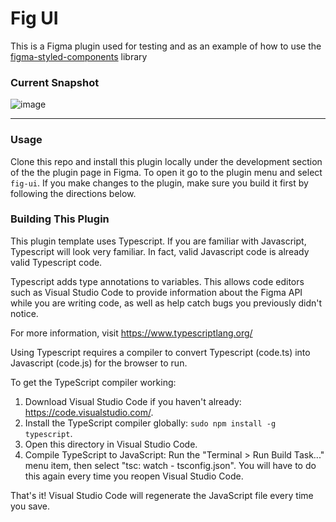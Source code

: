 # Fig UI

This is a Figma plugin used for testing and as an example of how to use the [figma-styled-components](https://github.com/jhardy/figma-styled-components) library

### Current Snapshot

![image](https://user-images.githubusercontent.com/170681/63664207-7c7cc500-c77a-11e9-8129-50fa276abc2f.png)


---

### Usage 

Clone this repo and install this plugin locally under the development section of the the plugin page in Figma. To open it go to the plugin menu and select `fig-ui`. If you make changes to the plugin, make sure you build it first by following the directions below.

### Building This Plugin

This plugin template uses Typescript. If you are familiar with Javascript, Typescript will
look very familiar. In fact, valid Javascript code is already valid Typescript code.

Typescript adds type annotations to variables. This allows code editors such as Visual Studio Code
to provide information about the Figma API while you are writing code, as well as help catch bugs
you previously didn't notice.

For more information, visit https://www.typescriptlang.org/

Using Typescript requires a compiler to convert Typescript (code.ts) into Javascript (code.js)
for the browser to run.

To get the TypeScript compiler working:

1. Download Visual Studio Code if you haven't already: https://code.visualstudio.com/.
2. Install the TypeScript compiler globally: `sudo npm install -g typescript`.
3. Open this directory in Visual Studio Code.
4. Compile TypeScript to JavaScript: Run the "Terminal > Run Build Task..." menu item,
    then select "tsc: watch - tsconfig.json". You will have to do this again every time
    you reopen Visual Studio Code.

That's it! Visual Studio Code will regenerate the JavaScript file every time you save.
